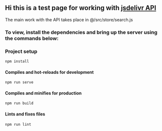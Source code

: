 ## Hi this is a test page for working with [jsdelivr API](https://github.com/jsdelivr/data.jsdelivr.com)
The main work with the API takes place in @/src/store/search.js
### To view, install the dependencies and bring up the server using the commands below:
### Project setup
```
npm install
```

#### Compiles and hot-reloads for development
```
npm run serve
```

#### Compiles and minifies for production
```
npm run build
```

#### Lints and fixes files
```
npm run lint
```
